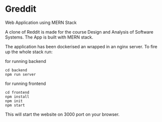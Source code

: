 # Greddit
Web Application using MERN Stack

A clone of Reddit is made for the course Design and Analysis of Software Systems. The App is built with MERN stack. 

The application has been dockerised an wrapped in an nginx server. To fire up the whole stack run:

for running backend
```
cd backend
npm run server
```

for running frontend

```
cd frontend
npm install
npm init
npm start
```

This will start the website on 3000 port on your browser. 


